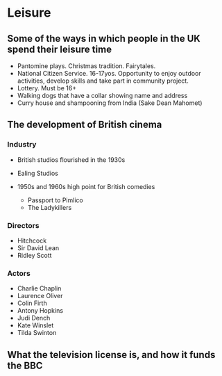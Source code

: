 # Leisure

## Some of the ways in which people in the UK spend their leisure time

* Pantomine plays. Christmas tradition. Fairytales.
* National Citizen Service. 16-17yos. Opportunity to enjoy outdoor activities, develop skills and take part in community project.
* Lottery. Must be 16+
* Walking dogs that have a collar showing name and address
* Curry house and shampooning from India (Sake Dean Mahomet)

## The development of British cinema

### Industry

* British studios flourished in the 1930s
* Ealing Studios

* 1950s and 1960s high point for British comedies
  * Passport to Pimlico
  * The Ladykillers

### Directors

* Hitchcock
* Sir David Lean
* Ridley Scott

### Actors

* Charlie Chaplin
* Laurence Oliver
* Colin Firth
* Antony Hopkins
* Judi Dench
* Kate Winslet
* Tilda Swinton

## What the television license is, and how it funds the BBC